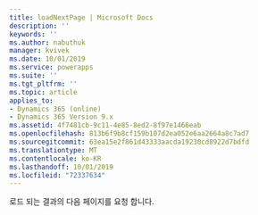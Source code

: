 ```yaml
---
title: loadNextPage | Microsoft Docs
description: ''
keywords: ''
ms.author: nabuthuk
manager: kvivek
ms.date: 10/01/2019
ms.service: powerapps
ms.suite: ''
ms.tgt_pltfrm: ''
ms.topic: article
applies_to:
- Dynamics 365 (online)
- Dynamics 365 Version 9.x
ms.assetid: 4f7481cb-9c11-4e85-8ed2-8f97e1466eab
ms.openlocfilehash: 813b6f9b8cf159b107d2ea052e6aa2664a8c7ad7
ms.sourcegitcommit: 63ea15e2f861d43333aacda19230cd8922d7bdfd
ms.translationtype: MT
ms.contentlocale: ko-KR
ms.lasthandoff: 10/01/2019
ms.locfileid: "72337634"
---
```

로드 되는 결과의 다음 페이지를 요청 합니다.
